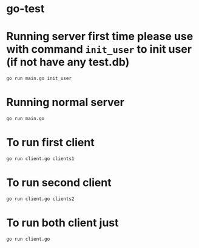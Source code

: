 # go-test

# Running server first time please use with command `init_user` to init user (if not have any test.db)

`go run main.go init_user`

# Running normal server

`go run main.go`

# To run first client

`go run client.go clients1`

# To run second client

`go run client.go clients2`

# To run both client just

`go run client.go`
